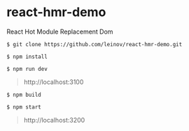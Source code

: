 # react-hmr-demo
React Hot Module Replacement Dom

```
$ git clone https://github.com/leinov/react-hmr-demo.git
```

```
$ npm install
```

```
$ npm run dev
```

> http://localhost:3100

```
$ npm build
```

```
$ npm start
```

> http://localhost:3200